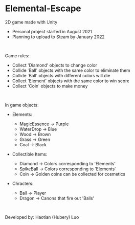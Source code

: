 # Elemental-Escape
2D game made with Unity
* Personal project started in August 2021
* Planning to upload to Steam by January 2022

<br/>

Game rules:
- Collect 'Diamond' objects to change color
- Collide 'Ball' objects with the same color to eliminate them
- Collide 'Ball' objects with different colors will die
- Collect 'Element' objects with the same color to win score
- Collect 'Coin' objects to make money

<br/>

In game objects:
* Elements:
    * MagicEssence -> Purple
    * WaterDrop -> Blue
    * Wood -> Brown
    * Grass -> Green
    * Coal -> Black

* Collectible Items:
    * Diamond -> Colors corresponding to 'Elements'
    * SpikeBall -> Colors corresponding to 'Elements'
    * Coin -> Golden coins can be collected for cosmetics

* Chracters:
    * Ball -> Player
    * Dragon -> Canons that fire out 'Balls'

<br/>

Developed by: Haotian (Hubery) Luo
